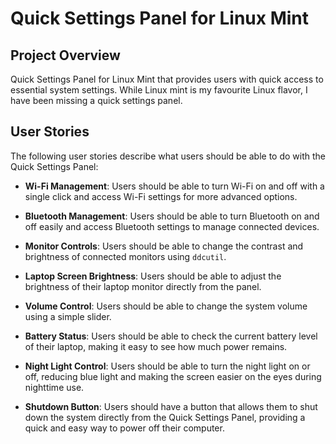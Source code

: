 # Quick Settings Panel for Linux Mint

## Project Overview
Quick Settings Panel for Linux Mint that provides users with quick access to essential system settings. While Linux mint is my favourite Linux flavor, I have been missing a quick settings panel.

## User Stories
The following user stories describe what users should be able to do with the Quick Settings Panel:

- **Wi-Fi Management**: Users should be able to turn Wi-Fi on and off with a single click and access Wi-Fi settings for more advanced options.

- **Bluetooth Management**: Users should be able to turn Bluetooth on and off easily and access Bluetooth settings to manage connected devices.

- **Monitor Controls**: Users should be able to change the contrast and brightness of connected monitors using `ddcutil`.

- **Laptop Screen Brightness**: Users should be able to adjust the brightness of their laptop monitor directly from the panel.

- **Volume Control**: Users should be able to change the system volume using a simple slider.

- **Battery Status**: Users should be able to check the current battery level of their laptop, making it easy to see how much power remains.

- **Night Light Control**: Users should be able to turn the night light on or off, reducing blue light and making the screen easier on the eyes during nighttime use.

- **Shutdown Button**: Users should have a button that allows them to shut down the system directly from the Quick Settings Panel, providing a quick and easy way to power off their computer.